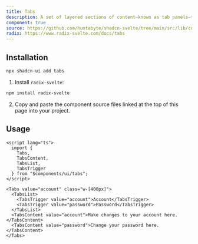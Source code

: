 ```yaml
---
title: Tabs
description: A set of layered sections of content—known as tab panels—that are displayed one at a time.
component: true
source: https://github.com/huntabyte/shadcn-svelte/tree/main/src/lib/components/ui/tabs
radix: https://www.radix-svelte.com/docs/tabs
---
```


<script>
  import { TabsDemo, ComponentExample, ManualInstall } from '$lib/components/docs';
</script>

<ComponentExample src="src/lib/components/docs/examples/tabs/TabsDemo.svelte">

<div slot="example">
<TabsDemo />
</div>

</ComponentExample>

## Installation

```bash
npx shadcn-ui add tabs
```

<ManualInstall>

1. Install `radix-svelte`:

```bash
npm install radix-svelte
```

2. Copy and paste the component source files linked at the top of this page into your project.

</ManualInstall>

## Usage

```svelte
<script lang="ts">
  import {
    Tabs,
    TabsContent,
    TabsList,
    TabsTrigger
  } from "$components/ui/tabs";
</script>
```

```svelte
<Tabs value="account" class="w-[400px]">
  <TabsList>
    <TabsTrigger value="account">Account</TabsTrigger>
    <TabsTrigger value="password">Password</TabsTrigger>
  </TabsList>
  <TabsContent value="account">Make changes to your account here.</TabsContent>
  <TabsContent value="password">Change your password here.</TabsContent>
</Tabs>
```
